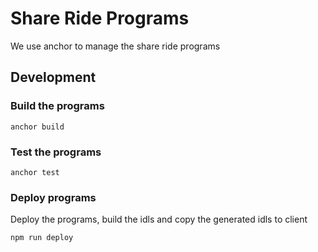 # Share Ride Programs

We use anchor to manage the share ride programs

## Development
### Build the programs
```
anchor build
```

### Test the programs
```
anchor test
```

### Deploy programs
Deploy the programs, build the idls and copy the generated idls to client

```sh
npm run deploy
```
